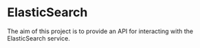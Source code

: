 # ElasticSearch
The aim of this project is to provide an API for interacting with the ElasticSearch service.
